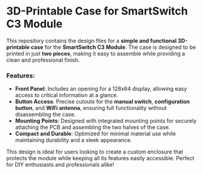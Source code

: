 # 3D-Printable Case for SmartSwitch C3 Module

This repository contains the design files for a **simple and functional 3D-printable case** for the **SmartSwitch C3 Module**. The case is designed to be printed in just **two pieces**, making it easy to assemble while providing a clean and professional finish.

### Features:
- **Front Panel**: Includes an opening for a 128x64 display, allowing easy access to critical information at a glance.
- **Button Access**: Precise cutouts for the **manual switch**, **configuration button**, and **WiFi antenna**, ensuring full functionality without disassembling the case.
- **Mounting Points**: Designed with integrated mounting points for securely attaching the PCB and assembling the two halves of the case.
- **Compact and Durable**: Optimized for minimal material use while maintaining durability and a sleek appearance.

This design is ideal for users looking to create a custom enclosure that protects the module while keeping all its features easily accessible. Perfect for DIY enthusiasts and professionals alike!
